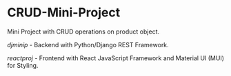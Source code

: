 # CRUD-Mini-Project
Mini Project with CRUD operations on product object.


*djminip* - Backend with Python/Django REST Framework.

*reactproj* - Frontend with React JavaScript Framework and Material UI (MUI) for Styling.
